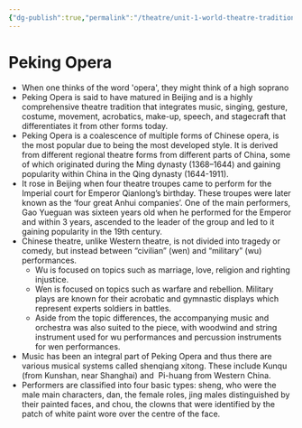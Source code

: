 ```yaml
---
{"dg-publish":true,"permalink":"/theatre/unit-1-world-theatre-traditions/peking-opera-presentation-narrative/","dgHomeLink":true,"dgPassFrontmatter":false}
---
```


# Peking Opera
- When one thinks of the word 'opera', they might think of a high soprano 
- Peking Opera is said to have matured in Beijing and is a highly comprehensive theatre tradition that integrates music, singing, gesture, costume, movement, acrobatics, make-up, speech, and stagecraft that differentiates it from other forms today. 
- Peking Opera is a coalescence of multiple forms of Chinese opera, is the most popular due to being the most developed style. It is derived from different regional theatre forms from different parts of China, some of which originated during the Ming dynasty (1368–1644) and gaining popularity within China in the Qing dynasty (1644-1911).  
- It rose in Beijing when four theatre troupes came to perform for the Imperial court for Emperor Qianlong’s birthday. These troupes were later known as the ‘four great Anhui companies’. One of the main performers, Gao Yueguan was sixteen years old when he performed for the Emperor and within 3 years, ascended to the leader of the group and led to it gaining popularity in the 19th century.
-   Chinese theatre, unlike Western theatre, is not divided into tragedy or comedy, but instead between “civilian” (wen) and “military” (wu) performances.
	-   Wu is focused on topics such as marriage, love, religion and righting injustice.
	-   Wen is focused on topics such as warfare and rebellion. Military plays are known for their acrobatic and gymnastic displays which represent experts soldiers in battles.
	-   Aside from the topic differences, the accompanying music and orchestra was also suited to the piece, with woodwind and string instrument used for wu performances and percussion instruments for wen performances.
-   Music has been an integral part of Peking Opera and thus there are various musical systems called shenqiang xitong. These include Kunqu (from Kunshan, near Shanghai) and  Pi-huang from Western China. 
-   Performers are classified into four basic types: sheng, who were the male main characters, dan, the female roles, jing males distinguished by their painted faces, and chou, the clowns that were identified by the patch of white paint wore over the centre of the face.
    